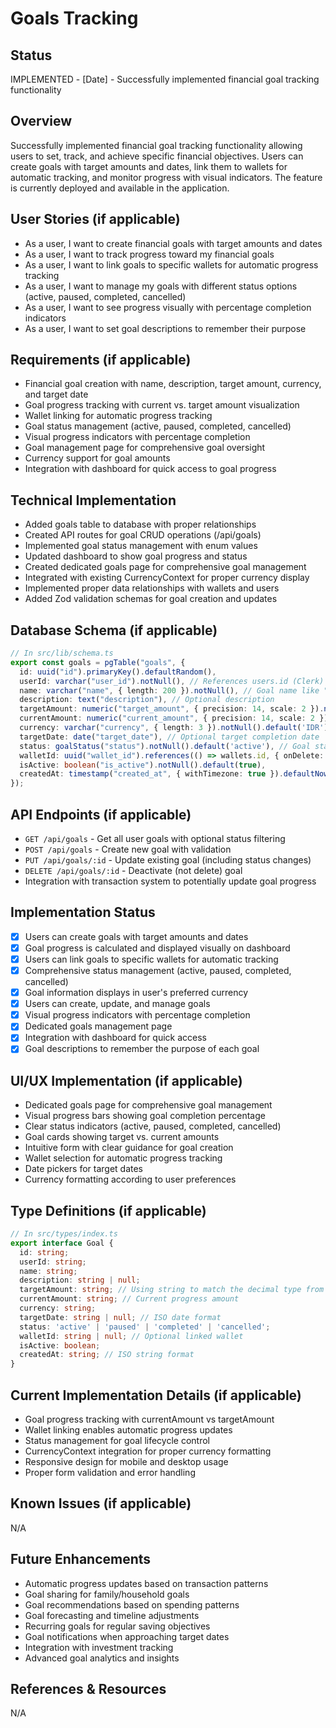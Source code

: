 # Goals Tracking

## Status
IMPLEMENTED - [Date] - Successfully implemented financial goal tracking functionality

## Overview
Successfully implemented financial goal tracking functionality allowing users to set, track, and achieve specific financial objectives. Users can create goals with target amounts and dates, link them to wallets for automatic tracking, and monitor progress with visual indicators. The feature is currently deployed and available in the application.

## User Stories (if applicable)
- As a user, I want to create financial goals with target amounts and dates
- As a user, I want to track progress toward my financial goals
- As a user, I want to link goals to specific wallets for automatic progress tracking
- As a user, I want to manage my goals with different status options (active, paused, completed, cancelled)
- As a user, I want to see progress visually with percentage completion indicators
- As a user, I want to set goal descriptions to remember their purpose

## Requirements (if applicable)
- Financial goal creation with name, description, target amount, currency, and target date
- Goal progress tracking with current vs. target amount visualization
- Wallet linking for automatic progress tracking
- Goal status management (active, paused, completed, cancelled)
- Visual progress indicators with percentage completion
- Goal management page for comprehensive goal oversight
- Currency support for goal amounts
- Integration with dashboard for quick access to goal progress

## Technical Implementation
- Added goals table to database with proper relationships
- Created API routes for goal CRUD operations (/api/goals)
- Implemented goal status management with enum values
- Updated dashboard to show goal progress and status
- Created dedicated goals page for comprehensive goal management
- Integrated with existing CurrencyContext for proper currency display
- Implemented proper data relationships with wallets and users
- Added Zod validation schemas for goal creation and updates

## Database Schema (if applicable)
```ts
// In src/lib/schema.ts
export const goals = pgTable("goals", {
  id: uuid("id").primaryKey().defaultRandom(),
  userId: varchar("user_id").notNull(), // References users.id (Clerk)
  name: varchar("name", { length: 200 }).notNull(), // Goal name like "Emergency Fund", "New Car"
  description: text("description"), // Optional description
  targetAmount: numeric("target_amount", { precision: 14, scale: 2 }).notNull(), // Goal target amount
  currentAmount: numeric("current_amount", { precision: 14, scale: 2 }).notNull().default('0'), // Current progress
  currency: varchar("currency", { length: 3 }).notNull().default('IDR'), // Currency code
  targetDate: date("target_date"), // Optional target completion date
  status: goalStatus("status").notNull().default('active'), // Goal status enum
  walletId: uuid("wallet_id").references(() => wallets.id, { onDelete: "set null" }), // Optional linked wallet
  isActive: boolean("is_active").notNull().default(true),
  createdAt: timestamp("created_at", { withTimezone: true }).defaultNow(),
});
```

## API Endpoints (if applicable)
- `GET /api/goals` - Get all user goals with optional status filtering
- `POST /api/goals` - Create new goal with validation
- `PUT /api/goals/:id` - Update existing goal (including status changes)
- `DELETE /api/goals/:id` - Deactivate (not delete) goal
- Integration with transaction system to potentially update goal progress

## Implementation Status
- [x] Users can create goals with target amounts and dates
- [x] Goal progress is calculated and displayed visually on dashboard
- [x] Users can link goals to specific wallets for automatic tracking
- [x] Comprehensive status management (active, paused, completed, cancelled)
- [x] Goal information displays in user's preferred currency
- [x] Users can create, update, and manage goals
- [x] Visual progress indicators with percentage completion
- [x] Dedicated goals management page
- [x] Integration with dashboard for quick access
- [x] Goal descriptions to remember the purpose of each goal

## UI/UX Implementation (if applicable)
- Dedicated goals page for comprehensive goal management
- Visual progress bars showing goal completion percentage
- Clear status indicators (active, paused, completed, cancelled)
- Goal cards showing target vs. current amounts
- Intuitive form with clear guidance for goal creation
- Wallet selection for automatic progress tracking
- Date pickers for target dates
- Currency formatting according to user preferences

## Type Definitions (if applicable)
```ts
// In src/types/index.ts
export interface Goal {
  id: string;
  userId: string;
  name: string;
  description: string | null;
  targetAmount: string; // Using string to match the decimal type from the database
  currentAmount: string; // Current progress amount
  currency: string;
  targetDate: string | null; // ISO date format
  status: 'active' | 'paused' | 'completed' | 'cancelled';
  walletId: string | null; // Optional linked wallet
  isActive: boolean;
  createdAt: string; // ISO string format
}
```

## Current Implementation Details (if applicable)
- Goal progress tracking with currentAmount vs targetAmount
- Wallet linking enables automatic progress updates
- Status management for goal lifecycle control
- CurrencyContext integration for proper currency formatting
- Responsive design for mobile and desktop usage
- Proper form validation and error handling

## Known Issues (if applicable)
N/A

## Future Enhancements
- Automatic progress updates based on transaction patterns
- Goal sharing for family/household goals
- Goal recommendations based on spending patterns
- Goal forecasting and timeline adjustments
- Recurring goals for regular saving objectives
- Goal notifications when approaching target dates
- Integration with investment tracking
- Advanced goal analytics and insights

## References & Resources
N/A